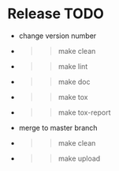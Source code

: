 # Release TODO
- change version number

- >> make clean
- >> make lint
- >> make doc
- >> make tox
- >> make tox-report

- merge to master branch
- >> make clean
- >> make upload
